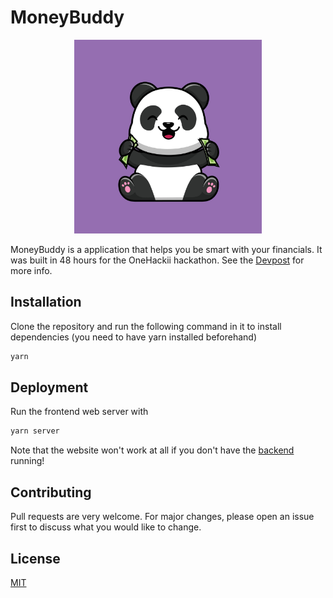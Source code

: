 # MoneyBuddy

<p align="center">
<img src="./src/assets/icon.png" width="300" height="310">

MoneyBuddy is a application that helps you be smart with your financials. It was built in 48 hours for the OneHackii hackathon. See the [Devpost](https://devpost.com/software/moneybuddy-hwf0um) for more info.

## Installation

Clone the repository and run the following command in it to install dependencies (you need to have yarn installed beforehand)

```bash
yarn
```

## Deployment

Run the frontend web server with 

```bash
yarn server
```

Note that the website won't work at all if you don't have the [backend](https://github.com/NENC-Hackathons/onehacksii-backend) running!

## Contributing
Pull requests are very welcome. For major changes, please open an issue first to discuss what you would like to change.

## License
[MIT](https://choosealicense.com/licenses/mit/)
